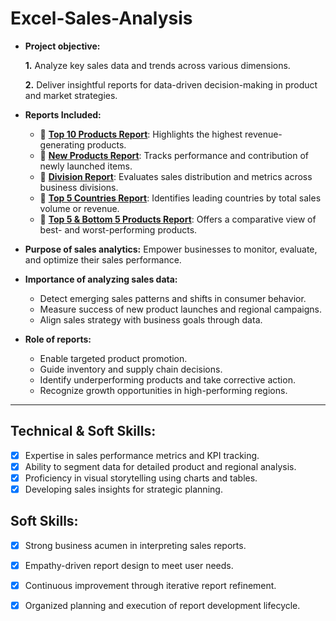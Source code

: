 # Excel-Sales-Analysis

- **Project objective:** 

    **1.** Analyze key sales data and trends across various dimensions.

    **2.** Deliver insightful reports for data-driven decision-making in product and market strategies.

- **Reports Included:**

    - 📄 **[Top 10 Products Report](#)**: Highlights the highest revenue-generating products.
    - 📄 **[New Products Report](#)**: Tracks performance and contribution of newly launched items.
    - 📄 **[Division Report](#)**: Evaluates sales distribution and metrics across business divisions.
    - 📄 **[Top 5 Countries Report](#)**: Identifies leading countries by total sales volume or revenue.
    - 📄 **[Top 5 & Bottom 5 Products Report](#)**: Offers a comparative view of best- and worst-performing products.

- **Purpose of sales analytics:** Empower businesses to monitor, evaluate, and optimize their sales performance.

- **Importance of analyzing sales data:** 
    - Detect emerging sales patterns and shifts in consumer behavior.
    - Measure success of new product launches and regional campaigns.
    - Align sales strategy with business goals through data.

- **Role of reports:**
    - Enable targeted product promotion.
    - Guide inventory and supply chain decisions.
    - Identify underperforming products and take corrective action.
    - Recognize growth opportunities in high-performing regions.

---

## Technical & Soft Skills:

- [x] Expertise in sales performance metrics and KPI tracking.
- [x] Ability to segment data for detailed product and regional analysis.
- [x] Proficiency in visual storytelling using charts and tables.
- [x] Developing sales insights for strategic planning.

## Soft Skills:

- [x] Strong business acumen in interpreting sales reports.
- [x] Empathy-driven report design to meet user needs.
- [x] Continuous improvement through iterative report refinement.
- [x] Organized planning and execution of report development lifecycle.

